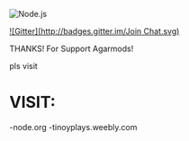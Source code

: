 ![Node.js](http://nodejs.org/images/logos/nodejs.png)

[![Gitter](http://badges.gitter.im/Join
Chat.svg)](https://gitter.im/AgarMods/Agar?utm_source=badge&utm_medium=badge&utm_campaigan=pr-badge&utm_content=badge)

THANKS! For Support Agarmods!


pls visit
# VISIT:

-node.org
-tinoyplays.weebly.com
